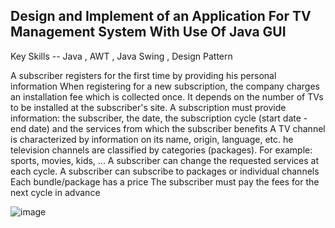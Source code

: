 Design and Implement of an Application For TV Management System With Use Of Java GUI 
--------------------------------------------------------------------------------------
Key Skills -- Java , AWT , Java Swing , Design Pattern

A subscriber registers for the first time by providing his personal information
When registering for a new subscription, the company charges an installation fee which is collected once. It depends on the number of TVs to be
installed at the subscriber's site.
A subscription must provide information: the subscriber, the date, the subscription cycle (start date - end date) and the services from which the
subscriber benefits
A TV channel is characterized by information on its name, origin, language, etc.
he television channels are classified by categories (packages). For example: sports, movies, kids, ...
A subscriber can change the requested services at each cycle.
A subscriber can subscribe to packages or individual channels
Each bundle/package has a price
The subscriber must pay the fees for the next cycle in advance


![image](https://github.com/PDinesh711/TV_Plan_Subscription/assets/110612494/3e2776c9-6b4c-48b5-9b8a-07017fe0c330)
